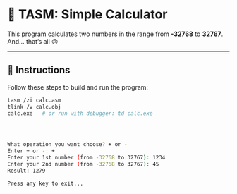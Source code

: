 # 📜 TASM: Simple Calculator

This program calculates two numbers in the range from **-32768** to **32767**.  
And... that’s all 😢

---

## 🚀 Instructions

Follow these steps to build and run the program:

```bash
tasm /zi calc.asm
tlink /v calc.obj
calc.exe   # or run with debugger: td calc.exe




What operation you want choose? + or -
Enter + or -: +
Enter your 1st number (from -32768 to 32767): 1234
Enter your 2nd number (from -32768 to 32767): 45
Result: 1279

Press any key to exit...
